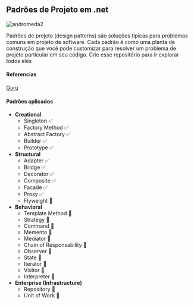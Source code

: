 ## Padrões de Projeto em .net

![andromeda2](https://github.com/user-attachments/assets/783b35b4-c1a0-4a6f-b0d9-a9c1ad49292c)

Padrões de projeto (design patterns) são soluções típicas para problemas comuns em projeto de software. 
Cada padrão é como uma planta de construção que você pode customizar para resolver um problema de projeto particular em seu código.
Crie esse repositório para ir explorar todos eles

#### Referencias
[Guru](https://refactoring.guru/pt-br/design-patterns)

#### Padrões aplicados

- **Creational**
    - Singleton :white_check_mark:
    - Factory Method :white_check_mark:
    - Abstract Factory :white_check_mark:
    - Builder :white_check_mark:
    - Prototype :white_check_mark:
- **Structural**
    - Adapter :white_check_mark:
    - Bridge :white_check_mark:
    - Decorator :white_check_mark:
    - Composite :white_check_mark:
    - Facade :white_check_mark:
    - Proxy :white_check_mark:
    - Flyweight :construction:
- **Behavioral**
    - Template Method :construction:
    - Strategy :construction:
    - Command :construction:
    - Memento :construction:
    - Mediator :construction:
    - Chain of Responsability :construction:
    - Observer :construction:
    - State :construction:
    - Iterator :construction:
    - Visitor :construction:
    - Interpreter :construction:
- **Enterprise (Infrastructure)**
    - Repository :construction:
    - Unit of Work :construction:
